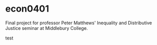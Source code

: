 # econ0401
Final project for professor Peter Matthews' Inequality and Distributive Justice seminar at Middlebury College.

test